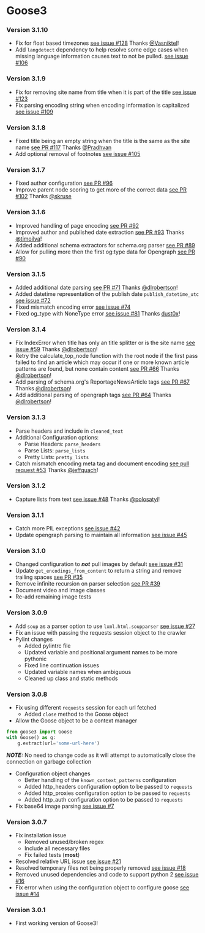 # Goose3

### Version 3.1.10
* Fix for float based timezones [see issue #128](https://github.com/goose3/goose3/issues/128) Thanks [@Vasniktel](https://github.com/Vasniktel)!
* Add `langdetect` dependency to help resolve some edge cases when missing language information causes text to not be pulled. [see issue #106](https://github.com/goose3/goose3/issues/106)

### Version 3.1.9
* Fix for removing site name from title when it is part of the title [see issue #123](https://github.com/goose3/goose3/issues/123)
* Fix parsing encoding string when encoding information is capitalized [see issue #109](https://github.com/goose3/goose3/issues/109)

### Version 3.1.8
* Fixed title being an empty string when the title is the same as the site name [see PR #117](https://github.com/goose3/goose3/pull/117) Thanks [@Pradhvan](https://github.com/Pradhvan)
* Add optional removal of footnotes [see issue #105](https://github.com/goose3/goose3/issues/105)

### Version 3.1.7
* Fixed author configuration [see PR #96](https://github.com/goose3/goose3/pull/96)
* Improve parent node scoring to get more of the correct data [see PR #102](https://github.com/goose3/goose3/pull/102) Thanks [@skruse](https://github.com/skruse)

### Version 3.1.6
* Improved handling of page encoding [see PR #92](https://github.com/goose3/goose3/pull/92)
* Improved author and published date extraction [see PR #93](https://github.com/goose3/goose3/pull/93) Thanks [@timoilya](https://github.com/timoilya)!
* Added additional schema extractors for schema.org parser [see PR #89](https://github.com/goose3/goose3/pull/89)
* Allow for pulling more then the first og:type data for Opengraph [see PR #90](https://github.com/goose3/goose3/pull/90)

### Version 3.1.5
* Added additional date parsing [see PR #71](https://github.com/goose3/goose3/pull/71) Thanks [@dlrobertson](https://github.com/dlrobertson)!
* Added datetime representation of the publish date `publish_datetime_utc` [see issue #72](https://github.com/goose3/goose3/issues/72)
* Fixed mismatch encoding error [see issue #74](https://github.com/goose3/goose3/issues/74)
* Fixed og_type with NoneType error [see issue #81](https://github.com/goose3/goose3/issues/81) Thanks [dust0x](https://github.com/dust0x)!

### Version 3.1.4
* Fix IndexError when title has only an title splitter or is the site name [see issue #59](https://github.com/goose3/goose3/issues/59) Thanks [@dlrobertson](https://github.com/dlrobertson)!
* Retry the calculate_top_node function with the root node if the first pass failed to find an article which may occur if one or more known article patterns are found, but none contain content [see PR #66](https://github.com/goose3/goose3/pull/66) Thanks [@dlrobertson](https://github.com/dlrobertson)!
* Add parsing of schema.org's ReportageNewsArticle tags [see PR #67](https://github.com/goose3/goose3/pull/67) Thanks [@dlrobertson](https://github.com/dlrobertson)!
* Add additional parsing of opengraph tags [see PR #64](https://github.com/goose3/goose3/pull/64) Thanks [@dlrobertson](https://github.com/dlrobertson)!

### Version 3.1.3
* Parse headers and include in `cleaned_text`
* Additional Configuration options:
    * Parse Headers: `parse_headers`
    * Parse Lists: `parse_lists`
    * Pretty Lists: `pretty_lists`
* Catch mismatch encoding meta tag and document encoding [see pull request #53](https://github.com/goose3/goose3/pull/53) Thanks [@jeffquach](https://github.com/jeffquach)!

### Version 3.1.2
* Capture lists from text [see issue #48](https://github.com/goose3/goose3/issues/48) Thanks [@polosatyi](https://github.com/polosatyi)!

### Version 3.1.1
* Catch more PIL exceptions [see issue #42](https://github.com/goose3/goose3/issues/42)
* Update opengraph parsing to maintain all information [see issue #45](https://github.com/goose3/goose3/issues/45)

### Version 3.1.0
* Changed configuration to ***not*** pull images by default [see issue #31](https://github.com/goose3/goose3/issues/31)
* Update `get_encodings_from_content` to return a string and remove trailing spaces [see PR #35](https://github.com/goose3/goose3/pull/35)
* Remove infinite recursion on parser selection [see PR #39](https://github.com/goose3/goose3/pull/39)
* Document video and image classes
* Re-add remaining image tests

### Version 3.0.9
* Add `soup` as a parser option to use `lxml.html.soupparser` [see issue #27](https://github.com/goose3/goose3/issues/27)
* Fix an issue with passing the requests session object to the crawler
* Pylint changes
    * Added pylintrc file
    * Updated variable and positional argument names to be more pythonic
    * Fixed line continuation issues
    * Updated variable names when ambiguous
    * Cleaned up class and static methods

### Version 3.0.8
* Fix using different `requests` session for each url fetched
    * Added `close` method to the Goose object
* Allow the Goose object to be a context manager
``` python
from goose3 import Goose
with Goose() as g:
    g.extract(url='some-url-here')
```
***NOTE:*** No need to change code as it will attempt to automatically close
the connection on garbage collection
* Configuration object changes
    * Better handling of the `known_context_patterns` configuration
    * Added http_headers configuration option to be passed to `requests`
    * Added http_proxies configuration option to be passed to `requests`
    * Added http_auth configuration option to be passed to `requests`
* Fix base64 image parsing [see issue #7](https://github.com/goose3/goose3/issues/7)

### Version 3.0.7
* Fix installation issue
    * Removed unused/broken regex
    * Include all necessary files
    * Fix failed tests (**most**)
* Resolved relative URL issue [see issue #21](https://github.com/goose3/goose3/issues/21)
* Resolved temporary files not being properly removed [see issue #18](https://github.com/goose3/goose3/issues/18)
* Removed unused dependencies and code to support python 2 [see issue #16](https://github.com/goose3/goose3/issues/16)
* Fix error when using the configuration object to configure goose [see issue #14](https://github.com/goose3/goose3/issues/14)

### Version 3.0.1
* First working version of Goose3!
